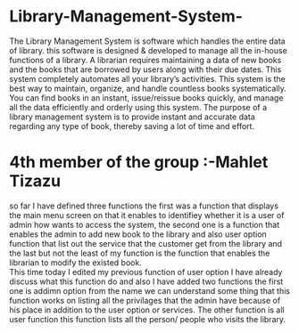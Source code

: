 # Library-Management-System-
The Library Management System is software which handles the entire data of library. 
this software  is designed & developed to manage all the in-house functions of a library.
A librarian requires maintaining a data of new books and the books that are borrowed by users along with their due dates. 
This system completely automates all your library’s activities.
This system is the best way to maintain, organize, and handle countless books systematically.
You can find books in an instant, issue/reissue books quickly, and manage all the data efficiently and orderly using this system. 
The purpose of a library management system is to provide instant and accurate data regarding any type of book, thereby saving a lot of time and effort.

# 4th member of the group :-Mahlet Tizazu
so far I have defined three functions the first was a function that displays the main menu screen on that it enables to identifiey whether it is a user of admin how wants to access the system, the second one is a function that enables the admin to add new book to the library and also user option function that list out the service that the customer get from the library and the last but not the least of my function is the function that enables the librarian to modify the existed book.  
This time today I edited my previous function of user option I have already discuss what this function do and also I have added two functions the first one is addimn option from the name we can understand some thing that this function works on listing all the privilages that the admin have because of his place in addition to the user option or services.
The other function is all user function this function lists all the person/ people who visits the library.  

